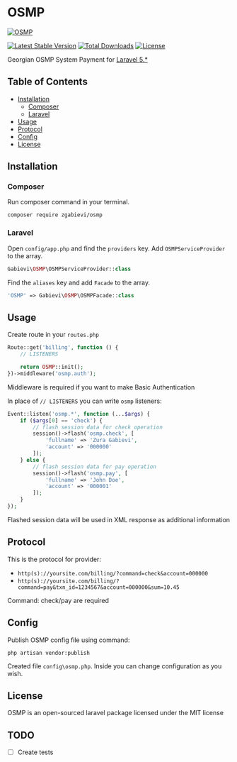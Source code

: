 # OSMP

[![OSMP](http://i.imgsafe.org/34a2e47.jpg)](https://github.com/zgabievi/OSMP)

[![Latest Stable Version](https://poser.pugx.org/zgabievi/OSMP/version.png)](https://packagist.org/packages/zgabievi/OSMP)
[![Total Downloads](https://poser.pugx.org/zgabievi/OSMP/d/total.png)](https://packagist.org/packages/zgabievi/OSMP)
[![License](https://poser.pugx.org/zgabievi/OSMP/license)](https://packagist.org/packages/zgabievi/OSMP)

Georgian OSMP System Payment for [Laravel 5.*](http://laravel.com/)

## Table of Contents
- [Installation](#installation)
    - [Composer](#composer)
    - [Laravel](#laravel)
- [Usage](#usage)
- [Protocol](#protocol)
- [Config](#config)
- [License](#license)

## Installation

### Composer

Run composer command in your terminal.

    composer require zgabievi/osmp

### Laravel

Open `config/app.php` and find the `providers` key. Add `OSMPServiceProvider` to the array.

```php
Gabievi\OSMP\OSMPServiceProvider::class
```

Find the `aliases` key and add `Facade` to the array. 

```php
'OSMP' => Gabievi\OSMP\OSMPFacade::class
```

## Usage

Create route in your `routes.php`

```php
Route::get('billing', function () {
	// LISTENERS

	return OSMP::init();
})->middleware('osmp.auth');
```

Middleware is required if you want to make Basic Authentication

In place of `// LISTENERS` you can write `osmp` listeners:

```php
Event::listen('osmp.*', function (...$args) {
	if ($args[0] == 'check') {
		// flash session data for check operation
		session()->flash('osmp.check', [
			'fullname' => 'Zura Gabievi',
			'account' => '000000'
		]);
	} else {
		// flash session data for pay operation
		session()->flash('osmp.pay', [
			'fullname' => 'John Doe',
			'account' => '000001'
		]);
	}
});
```

Flashed session data will be used in XML response as additional information

## Protocol

This is the protocol for provider:

- `http(s)://yoursite.com/billing/?command=check&account=000000`
- `http(s)://yoursite.com/billing/?command=pay&txn_id=1234567&account=000000&sum=10.45`

Command: check/pay are required

## Config

Publish OSMP config file using command:

```
php artisan vendor:publish
```

Created file `config\osmp.php`. Inside you can change configuration as you wish.

## License

OSMP is an open-sourced laravel package licensed under the MIT license

## TODO
- [ ] Create tests
